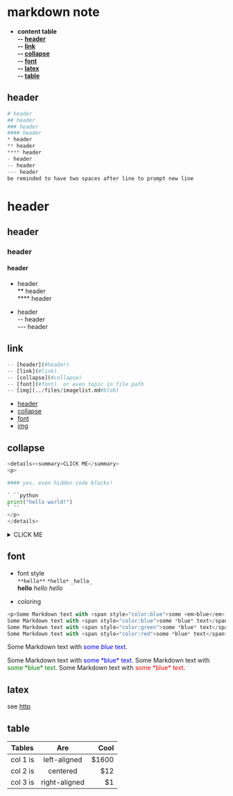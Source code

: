 # markdown note

* **content table  
-- [header](#header)  
-- [link](#link)  
-- [collapse](#collapse)  
-- [font](#font)  
-- [latex](#latex)  
-- [table](#table)**

## header  
```python
# header  
## header  
### header  
#### header  
* header  
** header  
**** header  
- header  
-- header  
--- header  
be reminded to have two spaces after line to prompt new line
```

# header  
## header  
### header  
#### header  
* header  
** header  
**** header  
- header  
-- header  
--- header 

## link  
```python
-- [header](#header)  
-- [link](#link)  
-- [collapse](#collapse)  
-- [font](#font)  or even topic in file path  
-- [img](../files/imagelist.md#blob)
```
- [header](#header)    
- [collapse](#collapse)  
- [font](#font)    
- [img](../files/imagelist.md#blob)  

## collapse
```python
<details><summary>CLICK ME</summary>
<p>

#### yes, even hidden code blocks!

` ``python
print("hello world!")
` ``
</p>
</details>
```
<details><summary>CLICK ME</summary>
`yes, even hidden code blocks!`  
```python
print("hello world!")
```
</details>

## font

* font style  
`**hello**`  `*hello*` `_hello_`  
**hello**  *hello* _hello_  

* coloring
```python
<p>Some Markdown text with <span style="color:blue">some <em>blue</em> text</span>.</p>
Some Markdown text with <span style="color:blue">some *blue* text</span>.
Some Markdown text with <span style="color:green">some *blue* text</span>.
Some Markdown text with <span style="color:red">some *blue* text</span>.
```
<p>Some Markdown text with <span style="color:blue">some <em>blue</em> text</span>.</p>
Some Markdown text with <span style="color:blue">some *blue* text</span>.  
Some Markdown text with <span style="color:green">some *blue* text</span>.  
Some Markdown text with <span style="color:red">some *blue* text</span>.  

## latex

see [http](http://csrgxtu.github.io/2015/03/20/Writing-Mathematic-Fomulars-in-Markdown/)

## table  

| Tables   |      Are      |  Cool |
|----------|:-------------:|------:|
| col 1 is |  left-aligned | $1600 |
| col 2 is |    centered   |   $12 |
| col 3 is | right-aligned |    $1 |
    